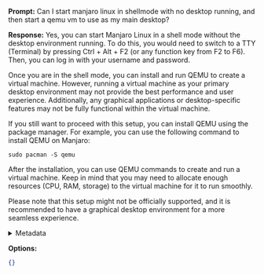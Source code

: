 **Prompt:**
Can I start manjaro linux in shellmode with no desktop running, and then start a qemu vm to use as my main desktop?


**Response:**
Yes, you can start Manjaro Linux in a shell mode without the desktop environment running. To do this, you would need to switch to a TTY (Terminal) by pressing Ctrl + Alt + F2 (or any function key from F2 to F6). Then, you can log in with your username and password.

Once you are in the shell mode, you can install and run QEMU to create a virtual machine. However, running a virtual machine as your primary desktop environment may not provide the best performance and user experience. Additionally, any graphical applications or desktop-specific features may not be fully functional within the virtual machine.

If you still want to proceed with this setup, you can install QEMU using the package manager. For example, you can use the following command to install QEMU on Manjaro:

```
sudo pacman -S qemu
```

After the installation, you can use QEMU commands to create and run a virtual machine. Keep in mind that you may need to allocate enough resources (CPU, RAM, storage) to the virtual machine for it to run smoothly.

Please note that this setup might not be officially supported, and it is recommended to have a graphical desktop environment for a more seamless experience.

<details><summary>Metadata</summary>

- Duration: 11058 ms
- Datetime: 2023-09-20T14:08:54.134643
- Model: gpt-3.5-turbo-0613

</details>

**Options:**
```json
{}
```

